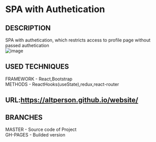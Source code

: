 # SPA with Authetication<br>
## DESCRIPTION<br>
SPA with authetication, which restricts access to profile page without passed authetication<br>
![image](https://user-images.githubusercontent.com/39427362/200376626-dced54d3-3d27-4b7f-9ba3-46fc1dbc5be3.png)

## USED TECHNIQUES<br>
FRAMEWORK - React,Bootstrap<br>
METHODS - ReactHooks(useState),redux,react-router<br>
## URL:https://altperson.github.io/website/<br>
## BRANCHES<br>
MASTER - Source code of Project<br>
GH-PAGES - Builded version
